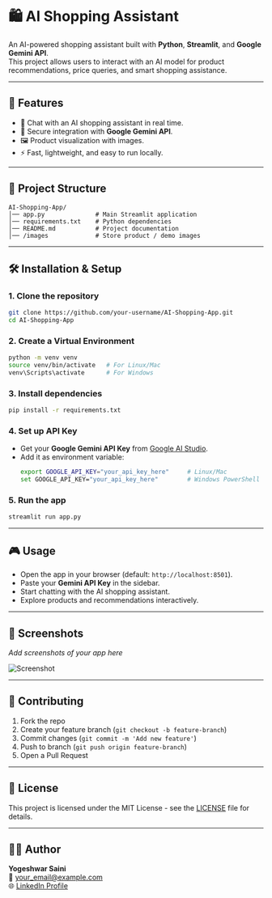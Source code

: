 # 🛍 AI Shopping Assistant

An AI-powered shopping assistant built with **Python**, **Streamlit**, and **Google Gemini API**.  
This project allows users to interact with an AI model for product recommendations, price queries, and smart shopping assistance.

---

## 🚀 Features
- 💬 Chat with an AI shopping assistant in real time.
- 🔑 Secure integration with **Google Gemini API**.
- 🖼️ Product visualization with images.
- ⚡ Fast, lightweight, and easy to run locally.

---

## 📂 Project Structure
```
AI-Shopping-App/
│── app.py              # Main Streamlit application
│── requirements.txt    # Python dependencies
│── README.md           # Project documentation
│── /images             # Store product / demo images
```

---

## 🛠️ Installation & Setup

### 1. Clone the repository
```bash
git clone https://github.com/your-username/AI-Shopping-App.git
cd AI-Shopping-App
```

### 2. Create a Virtual Environment
```bash
python -m venv venv
source venv/bin/activate   # For Linux/Mac
venv\Scripts\activate      # For Windows
```

### 3. Install dependencies
```bash
pip install -r requirements.txt
```

### 4. Set up API Key
- Get your **Google Gemini API Key** from [Google AI Studio](https://aistudio.google.com/).  
- Add it as environment variable:
  ```bash
  export GOOGLE_API_KEY="your_api_key_here"     # Linux/Mac
  set GOOGLE_API_KEY="your_api_key_here"        # Windows PowerShell
  ```

### 5. Run the app
```bash
streamlit run app.py
```

---

## 🎮 Usage
- Open the app in your browser (default: `http://localhost:8501`).
- Paste your **Gemini API Key** in the sidebar.
- Start chatting with the AI shopping assistant.
- Explore products and recommendations interactively.

---

## 📸 Screenshots
_Add screenshots of your app here_  

![Screenshot](images/demo.png)

---

## 🤝 Contributing
1. Fork the repo  
2. Create your feature branch (`git checkout -b feature-branch`)  
3. Commit changes (`git commit -m 'Add new feature'`)  
4. Push to branch (`git push origin feature-branch`)  
5. Open a Pull Request  

---

## 📜 License
This project is licensed under the MIT License - see the [LICENSE](LICENSE) file for details.

---

## 👨‍💻 Author
**Yogeshwar Saini**  
📧 [your_email@example.com](mailto:yogismash123@gmail.com)  
🌐 [LinkedIn Profile](www.linkedin.com/in/yogeshwarsaini/)
